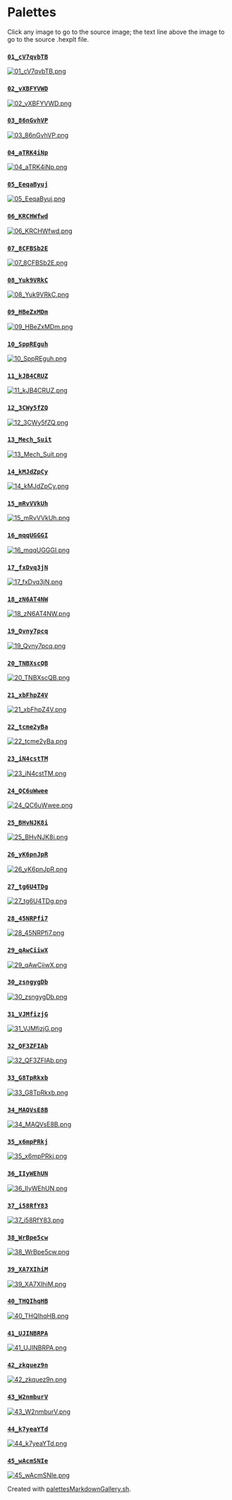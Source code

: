 # Palettes

Click any image to go to the source image; the text line above the image to go to the source .hexplt file.

### [`01_cV7qvbTB`](01_cV7qvbTB.hexplt)

[ ![01_cV7qvbTB.png](01_cV7qvbTB.png) ](01_cV7qvbTB.png)

### [`02_vXBFYVWD`](02_vXBFYVWD.hexplt)

[ ![02_vXBFYVWD.png](02_vXBFYVWD.png) ](02_vXBFYVWD.png)

### [`03_86nGvhVP`](03_86nGvhVP.hexplt)

[ ![03_86nGvhVP.png](03_86nGvhVP.png) ](03_86nGvhVP.png)

### [`04_aTRK4iNp`](04_aTRK4iNp.hexplt)

[ ![04_aTRK4iNp.png](04_aTRK4iNp.png) ](04_aTRK4iNp.png)

### [`05_EeqaByuj`](05_EeqaByuj.hexplt)

[ ![05_EeqaByuj.png](05_EeqaByuj.png) ](05_EeqaByuj.png)

### [`06_KRCHWfwd`](06_KRCHWfwd.hexplt)

[ ![06_KRCHWfwd.png](06_KRCHWfwd.png) ](06_KRCHWfwd.png)

### [`07_8CFBSb2E`](07_8CFBSb2E.hexplt)

[ ![07_8CFBSb2E.png](07_8CFBSb2E.png) ](07_8CFBSb2E.png)

### [`08_Yuk9VRkC`](08_Yuk9VRkC.hexplt)

[ ![08_Yuk9VRkC.png](08_Yuk9VRkC.png) ](08_Yuk9VRkC.png)

### [`09_HBeZxMDm`](09_HBeZxMDm.hexplt)

[ ![09_HBeZxMDm.png](09_HBeZxMDm.png) ](09_HBeZxMDm.png)

### [`10_SppREguh`](10_SppREguh.hexplt)

[ ![10_SppREguh.png](10_SppREguh.png) ](10_SppREguh.png)

### [`11_kJB4CRUZ`](11_kJB4CRUZ.hexplt)

[ ![11_kJB4CRUZ.png](11_kJB4CRUZ.png) ](11_kJB4CRUZ.png)

### [`12_3CWy5fZQ`](12_3CWy5fZQ.hexplt)

[ ![12_3CWy5fZQ.png](12_3CWy5fZQ.png) ](12_3CWy5fZQ.png)

### [`13_Mech_Suit`](13_Mech_Suit.hexplt)

[ ![13_Mech_Suit.png](13_Mech_Suit.png) ](13_Mech_Suit.png)

### [`14_kMJdZpCy`](14_kMJdZpCy.hexplt)

[ ![14_kMJdZpCy.png](14_kMJdZpCy.png) ](14_kMJdZpCy.png)

### [`15_mRvVVkUh`](15_mRvVVkUh.hexplt)

[ ![15_mRvVVkUh.png](15_mRvVVkUh.png) ](15_mRvVVkUh.png)

### [`16_mqqUGGGI`](16_mqqUGGGI.hexplt)

[ ![16_mqqUGGGI.png](16_mqqUGGGI.png) ](16_mqqUGGGI.png)

### [`17_fxDvq3jN`](17_fxDvq3jN.hexplt)

[ ![17_fxDvq3jN.png](17_fxDvq3jN.png) ](17_fxDvq3jN.png)

### [`18_zN6AT4NW`](18_zN6AT4NW.hexplt)

[ ![18_zN6AT4NW.png](18_zN6AT4NW.png) ](18_zN6AT4NW.png)

### [`19_Qvny7pcq`](19_Qvny7pcq.hexplt)

[ ![19_Qvny7pcq.png](19_Qvny7pcq.png) ](19_Qvny7pcq.png)

### [`20_TNBXscQB`](20_TNBXscQB.hexplt)

[ ![20_TNBXscQB.png](20_TNBXscQB.png) ](20_TNBXscQB.png)

### [`21_xbFhpZ4V`](21_xbFhpZ4V.hexplt)

[ ![21_xbFhpZ4V.png](21_xbFhpZ4V.png) ](21_xbFhpZ4V.png)

### [`22_tcme2yBa`](22_tcme2yBa.hexplt)

[ ![22_tcme2yBa.png](22_tcme2yBa.png) ](22_tcme2yBa.png)

### [`23_iN4cstTM`](23_iN4cstTM.hexplt)

[ ![23_iN4cstTM.png](23_iN4cstTM.png) ](23_iN4cstTM.png)

### [`24_QC6uWwee`](24_QC6uWwee.hexplt)

[ ![24_QC6uWwee.png](24_QC6uWwee.png) ](24_QC6uWwee.png)

### [`25_BHvNJK8i`](25_BHvNJK8i.hexplt)

[ ![25_BHvNJK8i.png](25_BHvNJK8i.png) ](25_BHvNJK8i.png)

### [`26_yK6pnJpR`](26_yK6pnJpR.hexplt)

[ ![26_yK6pnJpR.png](26_yK6pnJpR.png) ](26_yK6pnJpR.png)

### [`27_tg6U4TDg`](27_tg6U4TDg.hexplt)

[ ![27_tg6U4TDg.png](27_tg6U4TDg.png) ](27_tg6U4TDg.png)

### [`28_45NRPfi7`](28_45NRPfi7.hexplt)

[ ![28_45NRPfi7.png](28_45NRPfi7.png) ](28_45NRPfi7.png)

### [`29_qAwCiiwX`](29_qAwCiiwX.hexplt)

[ ![29_qAwCiiwX.png](29_qAwCiiwX.png) ](29_qAwCiiwX.png)

### [`30_zsngygDb`](30_zsngygDb.hexplt)

[ ![30_zsngygDb.png](30_zsngygDb.png) ](30_zsngygDb.png)

### [`31_VJMfizjG`](31_VJMfizjG.hexplt)

[ ![31_VJMfizjG.png](31_VJMfizjG.png) ](31_VJMfizjG.png)

### [`32_QF3ZFIAb`](32_QF3ZFIAb.hexplt)

[ ![32_QF3ZFIAb.png](32_QF3ZFIAb.png) ](32_QF3ZFIAb.png)

### [`33_G8TpRkxb`](33_G8TpRkxb.hexplt)

[ ![33_G8TpRkxb.png](33_G8TpRkxb.png) ](33_G8TpRkxb.png)

### [`34_MAQVsE8B`](34_MAQVsE8B.hexplt)

[ ![34_MAQVsE8B.png](34_MAQVsE8B.png) ](34_MAQVsE8B.png)

### [`35_x6mpPRkj`](35_x6mpPRkj.hexplt)

[ ![35_x6mpPRkj.png](35_x6mpPRkj.png) ](35_x6mpPRkj.png)

### [`36_IIyWEhUN`](36_IIyWEhUN.hexplt)

[ ![36_IIyWEhUN.png](36_IIyWEhUN.png) ](36_IIyWEhUN.png)

### [`37_i58RfY83`](37_i58RfY83.hexplt)

[ ![37_i58RfY83.png](37_i58RfY83.png) ](37_i58RfY83.png)

### [`38_WrBpe5cw`](38_WrBpe5cw.hexplt)

[ ![38_WrBpe5cw.png](38_WrBpe5cw.png) ](38_WrBpe5cw.png)

### [`39_XA7XIhiM`](39_XA7XIhiM.hexplt)

[ ![39_XA7XIhiM.png](39_XA7XIhiM.png) ](39_XA7XIhiM.png)

### [`40_THQIhqHB`](40_THQIhqHB.hexplt)

[ ![40_THQIhqHB.png](40_THQIhqHB.png) ](40_THQIhqHB.png)

### [`41_UJINBRPA`](41_UJINBRPA.hexplt)

[ ![41_UJINBRPA.png](41_UJINBRPA.png) ](41_UJINBRPA.png)

### [`42_zkquez9n`](42_zkquez9n.hexplt)

[ ![42_zkquez9n.png](42_zkquez9n.png) ](42_zkquez9n.png)

### [`43_W2nmburV`](43_W2nmburV.hexplt)

[ ![43_W2nmburV.png](43_W2nmburV.png) ](43_W2nmburV.png)

### [`44_k7yeaYTd`](44_k7yeaYTd.hexplt)

[ ![44_k7yeaYTd.png](44_k7yeaYTd.png) ](44_k7yeaYTd.png)

### [`45_wAcmSNIe`](45_wAcmSNIe.hexplt)

[ ![45_wAcmSNIe.png](45_wAcmSNIe.png) ](45_wAcmSNIe.png)

Created with [palettesMarkdownGallery.sh](https://github.com/earthbound19/_ebDev/blob/master/scripts/imgAndVideo/palettesMarkdownGallery.sh).